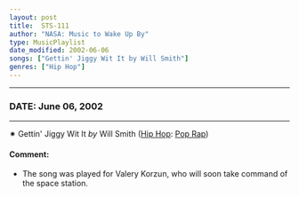 ```yaml
---
layout: post
title:  STS-111
author: "NASA: Music to Wake Up By"
type: MusicPlaylist
date_modified: 2002-06-06
songs: ["Gettin' Jiggy Wit It by Will Smith"]
genres: ["Hip Hop"]
---
```


----
### DATE: June 06, 2002
----
✷ Gettin' Jiggy Wit It *by* Will Smith ([Hip Hop](https://www.discogs.com/genre/Hip%20Hop): [Pop Rap](https://www.discogs.com/style/Pop%20Rap)) <a target="blank_" href="https://www.discogs.com/Will-Smith-Gettin-Jiggy-Wit-It/release/1765014">
    <i class="fas fa-compact-disc"
       title="Discogs entry for this song"
       alt="Discogs entry for this song"
       style="font-size: 1.1em;"></i></a>
    

#### Comment:
* The song was played for Valery Korzun, who will soon take command of the space station.



<br/>
<center>
	<a target="_blank"
	   href="https://twitter.com/intent/tweet?hashtags=Space,NASA,Playlist,NASAWakeupCalls,SpaceProgram&text=🚀 {{ page.author}}, '{{ page.songs.first }}' {{ page.title }}, {{ page.date | date: '%B %d, %Y' }}, {{ site.url }}{{ page.url }}&via=nasawakeupcalls"><i class="fab fa-twitter" title="Tweet this page" alt="Tweet this page" style="font-size: 1.3em;"></i></a>
	&nbsp; 	<i class="fas fa-user-astronaut" style="font-size: 1.5em;"></i> &nbsp;
    <a id="custom_amazon_link"
       type="amzn" search="#"
       category="popular music">
    <i class="fab fa-amazon" style="font-size: 1.3em;"></i></a>
</center>

<!-- Randomly resolve an individual entry from a song array -->
<script src="/assets/javascript/seedrandom.min.js"></script>
<script>
  var wake_me_up = ["Gettin' Jiggy Wit It by Will Smith"];
  var prng = new Math.seedrandom();
  function randomSong() {
    song = wake_me_up[Math.floor(Math.random() * wake_me_up.length)];
    var amazon_link = document.getElementById("custom_amazon_link");
    amazon_link.setAttribute("search", song);
  }
  window.onload = randomSong();
</script>
